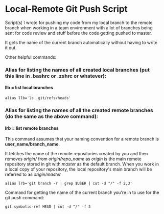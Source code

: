 # Local-Remote Git Push Script

Script(s) I wrote for pushing my code from my local branch to the remote branch when working in a team environment with a lot of branches being sent for code review and stuff before the code getting pushed to master.

It gets the name of the current branch automatically without having to write it out.

Other helpful commands:

### Alias for listing the names of all created local branches (put this line in .bashrc or .zshrc or whatever):

#### llb = list local branches
```
alias llb='ls .git/refs/heads'
```
### Alias for listing the names of all the created remote branches (do the same as the above command):

#### lrb = list remote branches

This command assumes that your naming convention for a remote branch is **user_name/branch_name**.

It fetches the name of the remote repositories created by you and then removes _origin/_ from _origin/repo_name_ as _origin_ is the main remote repository stored in git with _master_ as the default branch. When you work in a local copy of your repository, the local repository's main branch will be referred to as _origin/master_
 ```
alias lrb='git branch -r | grep $USER | cut -d "/" -f 2,3'
```
Command for getting the name of the current branch you're in to use for the git push command:
```
git symbolic-ref HEAD | cut -d "/" -f 3
```
